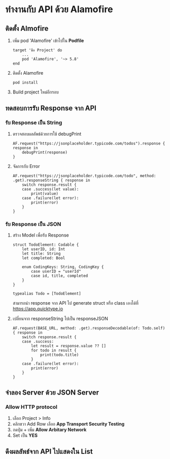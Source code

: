 # ทำงานกับ API ด้วย Alamofire
## ติดตั้ง Almofire
1. เพิ่ม pod 'Alamofire' เข้าไปใน __Podfile__
    ```
    target 'ชื่อ Project' do
        ...
        pod 'Alamofire', '~> 5.8'
    end
    ```
1. ติดตั้ง Alamofire
    ```
    pod install
    ```
1. Build project ใหม่อีกรอบ

## ทดสอบการรับ Response จาก API
### รับ Response เป็น String
1. ตรวจสอบผลลัพธ์ด้วยการใช้ debugPrint
    ```
    AF.request("https://jsonplaceholder.typicode.com/todos").response { response in
        debugPrint(response) 
    }
    ```
1. จัดการกับ Error
    ```
    AF.request("https://jsonplaceholder.typicode.com/todo", method: .get).responseString { response in
        switch response.result {
        case .success(let value):
            print(value)
        case .failure(let error):
            print(error)
        }
    }
    ```
### รับ Response เป็น JSON
1. สร้าง Model เพื่อรับ Response
    ```
    struct TodoElement: Codable {
        let userID, id: Int
        let title: String
        let completed: Bool

        enum CodingKeys: String, CodingKey {
            case userID = "userId"
            case id, title, completed
        }
    }

    typealias Todo = [TodoElement]
    ```

    สามารถนำ response จาก API ไป generate struct หรือ class เองได้ที่ https://app.quicktype.io
    
1. เปลี่ยนจาก responseString ไปเป็น responseJSON
    ```
    AF.request(BASE_URL, method: .get).responseDecodable(of: Todo.self) { response in
        switch response.result {
        case .success:
            let result = response.value ?? []
            for todo in result {
                print(todo.title)
            }
        case .failure(let error):
            print(error)
        }
    }
    ```

## จำลอง Server ด้วย JSON Server
### Allow HTTP protocol
1. เลือก Project > Info
1. คลิกขวา Add Row เลือก __App Transport Security Testing__
1. กดปุ่ม + เพิ่ม __Allow Arbitary Network__
1. Set เป็น __YES__

## ดึงผลลัพธ์จาก API ไปแสดงใน List

